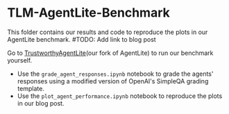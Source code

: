 # TLM-AgentLite-Benchmark

This folder contains our results and code to reproduce the plots in our AgentLite benchmark. #TODO: Add link to blog post

Go to [TrustworthyAgentLite](https://github.com/cleanlab/TrustworthyAgentLite)(our fork of AgentLite) to run our benchmark yourself.

- Use the `grade_agent_responses.ipynb` notebook to grade the agents' responses using a modified version of OpenAI's SimpleQA grading template.
- Use the `plot_agent_performance.ipynb` notebook to reproduce the plots in our blog post.